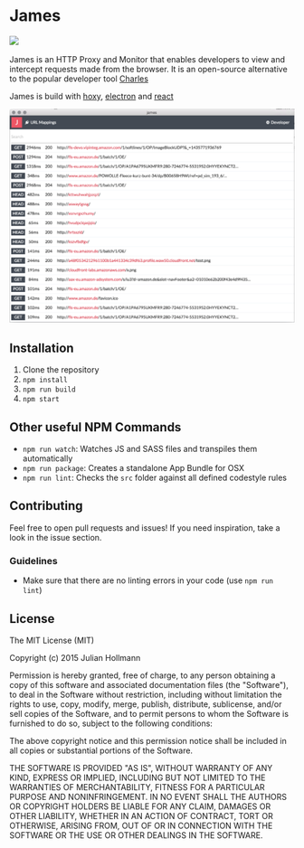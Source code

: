 # James

![](https://travis-ci.org/uxebu/james.svg?branch=master)

James is an HTTP Proxy and Monitor that enables developers to view and intercept requests made from the browser.
It is an open-source alternative to the popular developer tool [Charles](http://www.charlesproxy.com/)

James is build with [hoxy](https://github.com/greim/hoxy), [electron](https://github.com/atom/electron) and [react](https://facebook.github.io/react/index.html)

![](resource/screenshot-1.png)

## Installation

 1. Clone the repository
 2. `npm install`
 3. `npm run build`
 4. `npm start`
 
## Other useful NPM Commands

- `npm run watch`: Watches JS and SASS files and transpiles them automatically
- `npm run package`: Creates a standalone App Bundle for OSX
- `npm run lint`: Checks the `src` folder against all defined codestyle rules

## Contributing

Feel free to open pull requests and issues!
If you need inspiration, take a look in the issue section.

### Guidelines
- Make sure that there are no linting errors in your code (use `npm run lint`)

## License
The MIT License (MIT)

Copyright (c) 2015 Julian Hollmann

Permission is hereby granted, free of charge, to any person obtaining a copy of this software and associated documentation files (the "Software"), to deal in the Software without restriction, including without limitation the rights to use, copy, modify, merge, publish, distribute, sublicense, and/or sell copies of the Software, and to permit persons to whom the Software is furnished to do so, subject to the following conditions:

The above copyright notice and this permission notice shall be included in all copies or substantial portions of the Software.

THE SOFTWARE IS PROVIDED "AS IS", WITHOUT WARRANTY OF ANY KIND, EXPRESS OR IMPLIED, INCLUDING BUT NOT LIMITED TO THE WARRANTIES OF MERCHANTABILITY, FITNESS FOR A PARTICULAR PURPOSE AND NONINFRINGEMENT. IN NO EVENT SHALL THE AUTHORS OR COPYRIGHT HOLDERS BE LIABLE FOR ANY CLAIM, DAMAGES OR OTHER LIABILITY, WHETHER IN AN ACTION OF CONTRACT, TORT OR OTHERWISE, ARISING FROM, OUT OF OR IN CONNECTION WITH THE SOFTWARE OR THE USE OR OTHER DEALINGS IN THE SOFTWARE.
